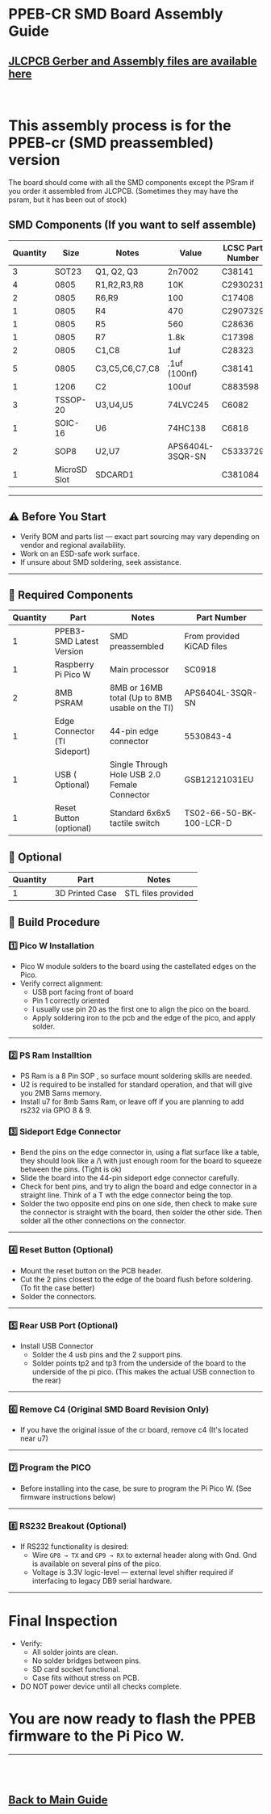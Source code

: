 # PPEB-CR SMD Board Assembly Guide

## [JLCPCB Gerber and Assembly files are available here ](https://github.com/dabonetn/ppeb-cr/tree/main/Kicad/production)

<br>

# This assembly process is for the PPEB-cr (SMD preassembled) version

 The board should come with all the SMD components except the PSram if you order it assembled from JLCPCB.
 (Sometimes they may have the psram, but it has been out of stock)


## SMD Components (If you want to self assemble)
| Quantity | Size | Notes | Value | LCSC Part Number |
|----------|------|-------|--------|-----|
| 3 | SOT23 | Q1, Q2, Q3 | 2n7002 |C38141 |
| 4 | 0805 | R1,R2,R3,R8 | 10K | C2930231 |
| 2 | 0805 | R6,R9 | 100 | C17408 |
| 1 | 0805 | R4 | 470 | C2907329 |
| 1 | 0805 | R5 | 560 | C28636 |
| 1 | 0805 | R7 | 1.8k | C17398 |
| 2 | 0805 |C1,C8 | 1uf | C28323 |
| 5 | 0805 |C3,C5,C6,C7,C8 | .1uf (100nf) | C38141 |
| 1 | 1206 |C2 | 100uf | C883598 |
| 3 | TSSOP-20 | U3,U4,U5 | 74LVC245 | C6082 |
| 1 | SOIC-16 | U6 | 74HC138 | C6818 | 
| 2 | SOP8 | U2,U7 | APS6404L-3SQR-SN | C5333729 |
| 1 | MicroSD Slot | SDCARD1 | | C381084 |
---



## ⚠️ Before You Start

- Verify BOM and parts list — exact part sourcing may vary depending on vendor and regional availability.
- Work on an ESD-safe work surface.
- If unsure about SMD soldering, seek assistance.

---

## 🧰 Required Components

| Quantity | Part | Notes | Part Number |
|----------|------|-------|-------|
| 1 | PPEB3-SMD Latest Version | SMD preassembled |From provided KiCAD files |
| 1 | Raspberry Pi Pico W | Main processor | SC0918 |
| 2 | 8MB PSRAM  | 8MB or 16MB total (Up to 8MB usable on the TI)| APS6404L-3SQR-SN |
| 1 | Edge Connector (TI Sideport) | 44-pin edge connector | 5530843-4 |
| 1 | USB ( Optional)| Single Through Hole USB 2.0 Female Connector | GSB12121031EU |
| 1 | Reset Button (optional) | Standard 6x6x5 tactile switch | TS02-66-50-BK-100-LCR-D |

## 🧰 Optional
| Quantity | Part | Notes |
|----------|------|-------|
| 1 | 3D Printed Case | STL files provided |




## 🔧 Build Procedure


### 1️⃣ **Pico W Installation**

- Pico W module solders to the board using the castellated edges on the Pico.
- Verify correct alignment:
  - USB port facing front of board
  - Pin 1 correctly oriented
  - I usually use pin 20 as the first one to align the pico on the board.
  - Apply soldering iron to the pcb and the edge of the pico, and apply solder.

---

### 2️⃣ **PS Ram Installtion**

- PS Ram is a 8 Pin SOP , so surface mount soldering skills are needed.
- U2 is required to be installed for standard operation, and that will give you 2MB Sams memory.
- Install u7 for 8mb Sams Ram, or leave off if you are planning to add rs232 via GPIO 8 & 9.

### 3️⃣ **Sideport Edge Connector**

- Bend the pins on the edge connector in, using a flat surface like a table, they should look like a /\ with just enough room for the board to squeeze between the pins. (Tight is ok)
- Slide the board into the 44-pin sideport edge connector carefully.
- Check for bent pins, and try to align the board and edge connector in a straight line.  Think of a T wth the edge connector being the top.
- Solder the two opposite end pins on one side, then check to make sure the connector is straight with the board, then solder the other side. Then solder all the other connections on the connector.

---

### 4️⃣ **Reset Button (Optional)**

- Mount the reset button on the PCB header.
- Cut the 2 pins closest to the edge of the board flush before soldering. (To fit the case better)
- Solder the connectors.

---

### 5️⃣ **Rear USB Port (Optional)**

- Install USB Connector
  - Solder the 4 usb pins and the 2 support pins.
  - Solder points tp2 and tp3 from the underside of the board to the underside of the pi pico. (This makes the actual USB connection to the rear)

--- 

### 6️⃣ **Remove C4 (Original SMD Board Revision Only)**

- If you have the original issue of the cr board, remove c4 (It's located near u7)

---
### 7️⃣ **Program the PICO**

- Before installing into the case, be sure to program the Pi Pico W. (See firmware instructions below)

---

### 8️⃣ **RS232 Breakout (Optional)**

- If RS232 functionality is desired:
  - Wire `GP8 → TX` and `GP9 → RX` to external header along with Gnd. Gnd is available on several pins of the pico.
  - Voltage is 3.3V logic-level — external level shifter required if interfacing to legacy DB9 serial hardware.

---


# **Final Inspection**

- Verify:
  - All solder joints are clean.
  - No solder bridges between pins.
  - SD card socket functional.
  - Case fits without stress on PCB.
- DO NOT power device until all checks complete.

# You are now ready to flash the PPEB firmware to the Pi Pico W.
---

 <br>
  <br>

## [Back to Main Guide](/readme.md)


